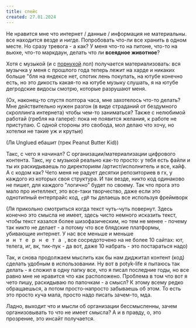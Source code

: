 ```yaml
---
title: спейс
created: 27.01.2024
---
```



Не нравится мне что интернет / данные / информация не материальны. все находится везде и нигде. Попробовать
что-ли
все хранить в одном месте. Но сразу тревога - а как? У меня что-то на питоне, что-то на вьюхе, что-то маркдаун,
делать что ли <b>всеядное животное</b>?



Хотя с музыкой (и с <a href="https://github.com/stashapp/stash">порнухой</a> лол) получается материализовать:
вся музычка у меня с прошлого года теперь лежит на харде и никаких больше "бля на яндексе нет, спотик лень
покупать, на ютубе конечно есть, но это дикость какая-то на ютубе музыку слушать, я на ютубе дегродские видосы
смотрю,
которые разрушают меня.

(Ох, наконец-то спустя полтора часа, мне захотелось что-то делать?
    Мне действительно нужен разгон (в виде страданий от бездумного скроллинга интернета) чтобы чем-то заниматься?
    Также с нелюбимой работай (гребля на галере): пока не появится желания, к работе не приступаю.
    С одной стороны это свобода, мол делаю что хочу, но хотелки не такие уж и крутые)

(Ля Unglued ебашит (трек Peanut Butter Kid)) 

Такс, с чего я начинал? С организации/материализации цифрового контента. Такс, ну с музыкой реально как-то
    просто:
    у тебя есть файли и ты их раскидываешь по директориям /артист/исполнитель и все, кайф. А с кодом как? Чето меня
    не радует десятки репозиториев в гх, у каждого из которых своя структура. И так везде, никто код одинаково не
    пишет, для каждого "логично" будет по своему. Так что прога это мало про интеллект, это все-таки творчество,
    даже если это однотипный ентерпрайс код, <span
        style="transform: rotate(-15deg); display: inline-block">где</span> ты делаешь все используя фреймворк


(Ля прикольно смотриться когда текст чуть-чуть повернут. Здесь конечно это смысла не имеет,
    здесь чисто немного исказить текст, чтобы текст казался более шизофазическим, но тем не менее -
    почему так никто не делает - а
    потому что все блядские платформы, убивающие интернет. У нас все меньше и меньше <span
            style="letter-spacing: 10px">интернета</span>, все сосредоточено на не более 10 сайтах: ют, телега, иг,
    вк, тик-пук - да вот, даже 10 набрать - это постараться надо)

Так, и снова продолжаем мыслить как бы нам диджитал контент (код) сделать удобным в использовании. Ну вот в
    potyk-life я пытаюсь так делать - я сложил в одну папку все, что я писал последние годы, но все равно мне не
    нравится что как расположено. Проблема в том что вот я чето пишу, раскидываю по папочкам - а смысл? К этому
    всему редко
    обращаешься, а потом просто-напросто забываешь об этом. То есть это просто куча мала, просто надо писать
    зачем-то, мда.

Ладно, выходит что и мысли об организации бессмысленны, зачем организовывать то что не имеет смысла? А и в правду,
    о, это прозрение, это инсайт получается.  

